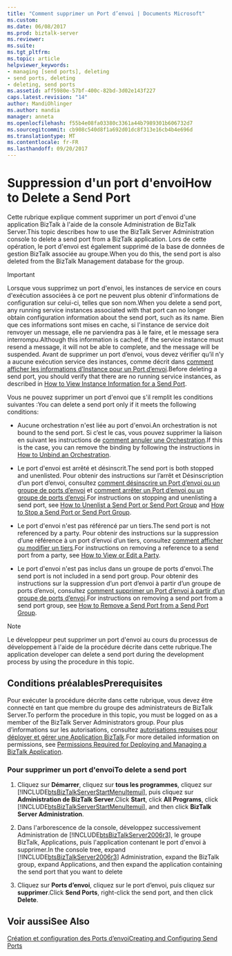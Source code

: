```yaml
---
title: "Comment supprimer un Port d’envoi | Documents Microsoft"
ms.custom: 
ms.date: 06/08/2017
ms.prod: biztalk-server
ms.reviewer: 
ms.suite: 
ms.tgt_pltfrm: 
ms.topic: article
helpviewer_keywords:
- managing [send ports], deleting
- send ports, deleting
- deleting, send ports
ms.assetid: aff5980e-57bf-400c-82bd-3d02e143f227
caps.latest.revision: "14"
author: MandiOhlinger
ms.author: mandia
manager: anneta
ms.openlocfilehash: f55b4e08fa03380c3361a44b7989301b606732d7
ms.sourcegitcommit: cb908c540d8f1a692d01dc8f313e16cb4b4e696d
ms.translationtype: MT
ms.contentlocale: fr-FR
ms.lasthandoff: 09/20/2017
---
```

# <a name="how-to-delete-a-send-port"></a><span data-ttu-id="6141b-102">Suppression d'un port d'envoi</span><span class="sxs-lookup"><span data-stu-id="6141b-102">How to Delete a Send Port</span></span>
<span data-ttu-id="6141b-103">Cette rubrique explique comment supprimer un port d'envoi d'une application BizTalk à l'aide de la console Administration de BizTalk Server.</span><span class="sxs-lookup"><span data-stu-id="6141b-103">This topic describes how to use the BizTalk Server Administration console to delete a send port from a BizTalk application.</span></span> <span data-ttu-id="6141b-104">Lors de cette opération, le port d'envoi est également supprimé de la base de données de gestion BizTalk associée au groupe.</span><span class="sxs-lookup"><span data-stu-id="6141b-104">When you do this, the send port is also deleted from the BizTalk Management database for the group.</span></span>  
  
> [!IMPORTANT]
>  <span data-ttu-id="6141b-105">Lorsque vous supprimez un port d'envoi, les instances de service en cours d'exécution associées à ce port ne peuvent plus obtenir d'informations de configuration sur celui-ci, telles que son nom.</span><span class="sxs-lookup"><span data-stu-id="6141b-105">When you delete a send port, any running service instances associated with that port can no longer obtain configuration information about the send port, such as its name.</span></span> <span data-ttu-id="6141b-106">Bien que ces informations sont mises en cache, si l'instance de service doit renvoyer un message, elle ne parviendra pas à le faire, et le message sera interrompu.</span><span class="sxs-lookup"><span data-stu-id="6141b-106">Although this information is cached, if the service instance must resend a message, it will not be able to complete, and the message will be suspended.</span></span> <span data-ttu-id="6141b-107">Avant de supprimer un port d’envoi, vous devez vérifier qu’il n’y a aucune exécution service des instances, comme décrit dans [comment afficher les informations d’Instance pour un Port d’envoi](../core/how-to-view-instance-information-for-a-send-port.md).</span><span class="sxs-lookup"><span data-stu-id="6141b-107">Before deleting a send port, you should verify that there are no running service instances, as described in [How to View Instance Information for a Send Port](../core/how-to-view-instance-information-for-a-send-port.md).</span></span>  
  
 <span data-ttu-id="6141b-108">Vous ne pouvez supprimer un port d'envoi que s'il remplit les conditions suivantes :</span><span class="sxs-lookup"><span data-stu-id="6141b-108">You can delete a send port only if it meets the following conditions:</span></span>  
  
-   <span data-ttu-id="6141b-109">Aucune orchestration n'est liée au port d'envoi.</span><span class="sxs-lookup"><span data-stu-id="6141b-109">An orchestration is not bound to the send port.</span></span> <span data-ttu-id="6141b-110">Si c’est le cas, vous pouvez supprimer la liaison en suivant les instructions de [comment annuler une Orchestration](../core/how-to-unbind-an-orchestration.md).</span><span class="sxs-lookup"><span data-stu-id="6141b-110">If this is the case, you can remove the binding by following the instructions in [How to Unbind an Orchestration](../core/how-to-unbind-an-orchestration.md).</span></span>  
  
-   <span data-ttu-id="6141b-111">Le port d'envoi est arrêté et désinscrit.</span><span class="sxs-lookup"><span data-stu-id="6141b-111">The send port is both stopped and unenlisted.</span></span> <span data-ttu-id="6141b-112">Pour obtenir des instructions sur l’arrêt et Désinscription d’un port d’envoi, consultez [comment désinscrire un Port d’envoi ou un groupe de ports d’envoi](../core/how-to-unenlist-a-send-port-or-send-port-group.md) et [comment arrêter un Port d’envoi ou un groupe de ports d’envoi](../core/how-to-stop-a-send-port-or-send-port-group.md).</span><span class="sxs-lookup"><span data-stu-id="6141b-112">For instructions on stopping and unenlisting a send port, see [How to Unenlist a Send Port or Send Port Group](../core/how-to-unenlist-a-send-port-or-send-port-group.md) and [How to Stop a Send Port or Send Port Group](../core/how-to-stop-a-send-port-or-send-port-group.md).</span></span>  
  
-   <span data-ttu-id="6141b-113">Le port d'envoi n'est pas référencé par un tiers.</span><span class="sxs-lookup"><span data-stu-id="6141b-113">The send port is not referenced by a party.</span></span> <span data-ttu-id="6141b-114">Pour obtenir des instructions sur la suppression d’une référence à un port d’envoi d’un tiers, consultez [comment afficher ou modifier un tiers](http://msdn.microsoft.com/library/42e6f3a0-8f7d-4f6c-ab05-a1fab7bf46ca).</span><span class="sxs-lookup"><span data-stu-id="6141b-114">For instructions on removing a reference to a send port from a party, see [How to View or Edit a Party](http://msdn.microsoft.com/library/42e6f3a0-8f7d-4f6c-ab05-a1fab7bf46ca).</span></span>  
  
-   <span data-ttu-id="6141b-115">Le port d'envoi n'est pas inclus dans un groupe de ports d'envoi.</span><span class="sxs-lookup"><span data-stu-id="6141b-115">The send port is not included in a send port group.</span></span> <span data-ttu-id="6141b-116">Pour obtenir des instructions sur la suppression d’un port d’envoi à partir d’un groupe de ports d’envoi, consultez [comment supprimer un Port d’envoi à partir d’un groupe de ports d’envoi](../core/how-to-remove-a-send-port-from-a-send-port-group.md).</span><span class="sxs-lookup"><span data-stu-id="6141b-116">For instructions on removing a send port from a send port group, see [How to Remove a Send Port from a Send Port Group](../core/how-to-remove-a-send-port-from-a-send-port-group.md).</span></span>  
  
> [!NOTE]
>  <span data-ttu-id="6141b-117">Le développeur peut supprimer un port d'envoi au cours du processus de développement à l'aide de la procédure décrite dans cette rubrique.</span><span class="sxs-lookup"><span data-stu-id="6141b-117">The application developer can delete a send port during the development process by using the procedure in this topic.</span></span>  
  
## <a name="prerequisites"></a><span data-ttu-id="6141b-118">Conditions préalables</span><span class="sxs-lookup"><span data-stu-id="6141b-118">Prerequisites</span></span>  
 <span data-ttu-id="6141b-119">Pour exécuter la procédure décrite dans cette rubrique, vous devez être connecté en tant que membre du groupe des administrateurs de BizTalk Server.</span><span class="sxs-lookup"><span data-stu-id="6141b-119">To perform the procedure in this topic, you must be logged on as a member of the BizTalk Server Administrators group.</span></span> <span data-ttu-id="6141b-120">Pour plus d’informations sur les autorisations, consultez [autorisations requises pour déployer et gérer une Application BizTalk](../core/permissions-required-for-deploying-and-managing-a-biztalk-application.md).</span><span class="sxs-lookup"><span data-stu-id="6141b-120">For more detailed information on permissions, see [Permissions Required for Deploying and Managing a BizTalk Application](../core/permissions-required-for-deploying-and-managing-a-biztalk-application.md).</span></span>  
  
### <a name="to-delete-a-send-port"></a><span data-ttu-id="6141b-121">Pour supprimer un port d'envoi</span><span class="sxs-lookup"><span data-stu-id="6141b-121">To delete a send port</span></span>  
  
1.  <span data-ttu-id="6141b-122">Cliquez sur **Démarrer**, cliquez sur **tous les programmes**, cliquez sur [!INCLUDE[btsBizTalkServerStartMenuItemui](../includes/btsbiztalkserverstartmenuitemui-md.md)], puis cliquez sur **Administration de BizTalk Server**.</span><span class="sxs-lookup"><span data-stu-id="6141b-122">Click **Start**, click **All Programs**, click [!INCLUDE[btsBizTalkServerStartMenuItemui](../includes/btsbiztalkserverstartmenuitemui-md.md)], and then click **BizTalk Server Administration**.</span></span>  
  
2.  <span data-ttu-id="6141b-123">Dans l'arborescence de la console, développez successivement Administration de [!INCLUDE[btsBizTalkServer2006r3](../includes/btsbiztalkserver2006r3-md.md)], le groupe BizTalk, Applications, puis l'application contenant le port d'envoi à supprimer.</span><span class="sxs-lookup"><span data-stu-id="6141b-123">In the console tree, expand [!INCLUDE[btsBizTalkServer2006r3](../includes/btsbiztalkserver2006r3-md.md)] Administration, expand the BizTalk group, expand Applications, and then expand the application containing the send port that you want to delete</span></span>  
  
3.  <span data-ttu-id="6141b-124">Cliquez sur **Ports d’envoi**, cliquez sur le port d’envoi, puis cliquez sur **supprimer**.</span><span class="sxs-lookup"><span data-stu-id="6141b-124">Click **Send Ports**, right-click the send port, and then click **Delete**.</span></span>  
  
## <a name="see-also"></a><span data-ttu-id="6141b-125">Voir aussi</span><span class="sxs-lookup"><span data-stu-id="6141b-125">See Also</span></span>  
 [<span data-ttu-id="6141b-126">Création et configuration des Ports d’envoi</span><span class="sxs-lookup"><span data-stu-id="6141b-126">Creating and Configuring Send Ports</span></span>](../core/creating-and-configuring-send-ports.md)